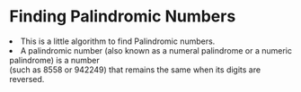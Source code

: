# Finding Palindromic Numbers
<li>This is a little algorithm to find Palindromic numbers.<br>
<li>A palindromic number (also known as a numeral palindrome or a numeric palindrome) is a number<br>
(such as 8558 or 942249) that remains the same when its digits are reversed.
